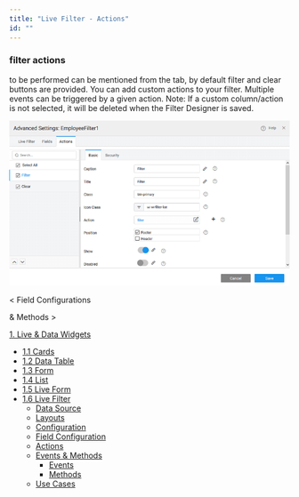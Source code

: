 ```yaml
---
title: "Live Filter - Actions"
id: ""
---
```


### filter actions

to be performed can be mentioned from the tab, by default filter and clear buttons are provided. You can add custom actions to your filter. Multiple events can be triggered by a given action. Note: If a custom column/action is not selected, it will be deleted when the Filter Designer is saved.

[![](../assets/filter_actions.png)](../assets/filter_actions.png)

< Field Configurations

& Methods >

[1\. Live & Data Widgets](/learn/app-development/widgets/widget-library/#data-live)

- [1.1 Cards](/learn/app-development/widgets/datalive/cards/)
- [1.2 Data Table](/learn/app-development/widgets/datalive/data-table/)
- [1.3 Form](/learn/app-development/widgets/datalive/form/)
- [1.4 List](/learn/app-development/widgets/datalive/list/)
- [1.5 Live Form](/learn/app-development/widgets/datalive/live-form/)
- [1.6 Live Filter](/learn/app-development/widgets/datalive/live-filter/)
    - [Data Source](/learn/app-development/widgets/datalive/livefilter/live-filter-data-source/)
    - [Layouts](/learn/app-development/widgets/datalive/livefilter/livefilter-layouts/)
    - [Configuration](/learn/app-development/widgets/datalive/livefilter/filter-configurations/)
    - [Field Configuration](/learn/app-development/widgets/datalive/livefilter/livefilter-field-configuration/)
    - [Actions](/learn/app-development/widgets/datalive/livefilter/livefilter-actions/)
    - [Events & Methods](/learn/app-development/widgets/datalive/livefilter/livefilter-events-methods/)
        - [Events](/learn/app-development/widgets/datalive/livefilter/livefilter-events-methods/#events)
        - [Methods](/learn/app-development/widgets/datalive/livefilter/livefilter-events-methods/#methods)
    - [Use Cases](/learn/app-development/widgets/datalive/livefilter/livefilter-use-cases/)
